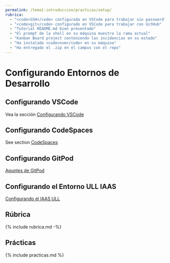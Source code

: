 ```yaml
---
permalink: /tema1-introduccion/practicas/setup/
rubrica:
  - "<code>SSH</code> configurada en VSCode para trabajar sin password"
  - "<code>git</code> configurado en VSCode para trabajar con GitHub"
  - "Tutorial README.md bien presentado"
  - "El prompt de la shell en su máquina muestra la rama actual"
  - "Kanban Board project conteniendo las incidencias en su estado"
  - "Ha instalado <code>nvm</code> en su máquina"
  - "Ha entregado el .zip en el campus con el repo"
---
```

# Configurando Entornos de Desarrollo


## Configurando VSCode

Vea la sección [Configurando VSCode](vscode-config)

## Configurando CodeSpaces

See section [CodeSpaces](../../codespaces)

## Configurando GitPod

[Apuntes de GitPod](../../gitpod)

## Configurando el Entorno ULL IAAS

[Configurando el IAAS ULL](iaas-ull)

## Rúbrica

{% include rubrica.md -%}

## Prácticas

{% include practicas.md %}